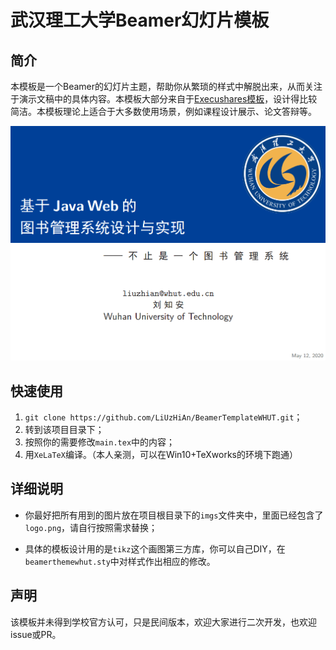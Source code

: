 # 武汉理工大学Beamer幻灯片模板



## 简介

本模板是一个Beamer的幻灯片主题，帮助你从繁琐的样式中解脱出来，从而关注于演示文稿中的具体内容。本模板大部分来自于[Execushares模板](https://github.com/hamaluik/Beamer-Theme-Execushares)，设计得比较简洁。本模板理论上适合于大多数使用场景，例如课程设计展示、论文答辩等。

![](./screenshots/screenshot1.png)

## 快速使用

1. `git clone https://github.com/LiUzHiAn/BeamerTemplateWHUT.git`；
2. 转到该项目目录下；
3. 按照你的需要修改`main.tex`中的内容；
4. 用`XeLaTeX`编译。（本人亲测，可以在Win10+TeXworks的环境下跑通）

## 详细说明

- 你最好把所有用到的图片放在项目根目录下的`imgs`文件夹中，里面已经包含了`logo.png`，请自行按照需求替换；

- 具体的模板设计用的是`tikz`这个画图第三方库，你可以自己DIY，在`beamerthemewhut.sty`中对样式作出相应的修改。

## 声明

该模板并未得到学校官方认可，只是民间版本，欢迎大家进行二次开发，也欢迎issue或PR。




